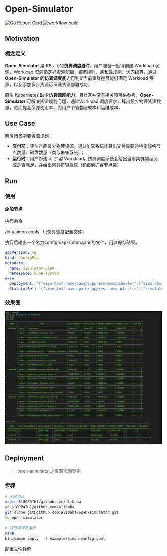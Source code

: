 # Open-Simulator

[![Go Report Card](https://goreportcard.com/badge/github.com/alibaba/open-simulator)](https://goreportcard.com/report/github.com/alibaba/open-simulator)
![workflow build](https://github.com/alibaba/open-simulator/actions/workflows/build.yml/badge.svg)

## Motivation
### 概念定义

**Open-Simulator** 是 K8s 下的**仿真调度组件**。用户准备一批待创建 Workload 资源，Workload 资源指定好资源配额、绑核规则、亲和性规则、优先级等，通过 **Open-Simulator 的仿真调度能力**可判断当前集群是否能够满足 Workload 资源，以及添加多少资源可保证资源部署成功。

原生 Kubernetes 缺少**仿真调度能力**，且社区并没有相关项目供参考。**Open-Simulator** 可解决资源规划问题，通过Workload 调度要求计算出最少物理资源数量，进而提高资源使用率，为用户节省物理成本和运维成本。

## Use Case

两类场景需要资源规划：

- **交付前**：评估产品最少物理资源，通过仿真系统计算出交付需要的特定规格节点数量、磁盘数量（类似朱雀系统）；
- **运行时**：用户新建 or 扩容 Workload，仿真调度系统会给出当前集群物理资源是否满足，并给出集群扩容建议（详细到扩容节点数）

## Run

### 使用
#### 添加节点

执行命令

/bin/simon apply -f [仿真调度配置文件]

执行后输出一个名为configmap-simon.yaml的文件，用以保存结果。

```yaml
apiVersion: v1
kind: ConfigMap
metadata:
  name: simulator-plan
  namespace: kube-system
data:
  Deployment: '{"vivo-test-namespace/suppress-memcache-lsr":["simulator-node1","simulator-node1","node3","node2"],"vivo-test-namespace/suppress-memcache-be":["simulator-node1","simulator-node1","node3","node2"]}'
  StatefulSet: '{"vivo-test-namespace/suppress-memcache-lsr":["simulator-node1","simulator-node1","node3","node2"],"vivo-test-namespace/suppress-memcache-be":["simulator-node1","simulator-node1","node3","node2"]}'
```

### 效果图

![](docs/images/simon.png)

## Deployment

> open-simulator 之资源规划案例

### 步骤

```bash
# 克隆项目
mkdir $(GOPATH)/github.com/alibaba
cd $(GOPATH)/github.com/alibaba
git clone git@github.com:alibaba/open-simulator.git
cd open-simulator

# 项目编译及运行
make
bin/simon apply  -f example/simon-config.yaml
```

[配置文件详解](example/simon-config.yaml)